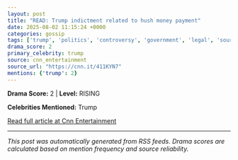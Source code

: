 ```yaml
---
layout: post
title: "READ: Trump indictment related to hush money payment"
date: 2025-08-02 11:15:24 +0000
categories: gossip
tags: ['trump', 'politics', 'controversy', 'government', 'legal', 'source-cnn_entertainment', 'drama-rising']
drama_score: 2
primary_celebrity: trump
source: cnn_entertainment
source_url: "https://cnn.it/411KYN7"
mentions: {'trump': 2}
---
```




**Drama Score:** 2 | **Level:** RISING

**Celebrities Mentioned:** Trump

[Read full article at Cnn Entertainment](https://cnn.it/411KYN7)

---
*This post was automatically generated from RSS feeds. Drama scores are calculated based on mention frequency and source reliability.*
